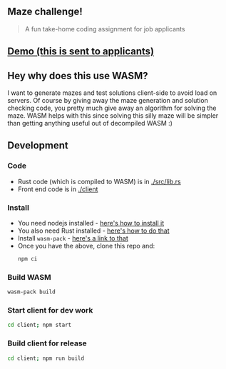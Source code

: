 ## Maze challenge!

> A fun take-home coding assignment for job applicants

## [Demo (this is sent to applicants)](https://maxnachlinger.js.org/maze-challenge/)

## Hey why does this use WASM?

I want to generate mazes and test solutions client-side to avoid load on servers.
Of course by giving away the maze generation and solution checking code,
you pretty much give away an algorithm for solving the maze. WASM helps with
this since solving this silly maze will be simpler than getting anything useful
out of decompiled WASM :)

## Development

### Code

- Rust code (which is compiled to WASM) is in [./src/lib.rs](./src/lib.rs)
- Front end code is in [./client](client)

### Install

- You need nodejs installed - [here's how to install it](https://nodejs.org/)
- You also need Rust installed - [here's how to do that](https://www.rust-lang.org/tools/install)
- Install `wasm-pack` - [here's a link to that](https://rustwasm.github.io/wasm-pack/installer/)
- Once you have the above, clone this repo and:
  ```sh
  npm ci
  ```

### Build WASM

```sh
wasm-pack build
```

### Start client for dev work

```sh
cd client; npm start
```

### Build client for release

```sh
cd client; npm run build
```
